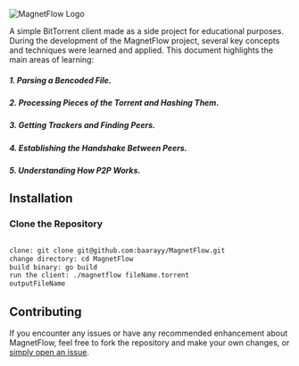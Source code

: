![MagnetFlow Logo](https://i.ibb.co/JnGbN6H/Untitled-design.jpg)

A simple BitTorrent client made as a side project for educational purposes.
During the development of the MagnetFlow project, several key concepts and techniques were learned and applied. This document highlights the main areas of learning:

##### 1. Parsing a Bencoded File.

##### 2. Processing Pieces of the Torrent and Hashing Them.

##### 3. Getting Trackers and Finding Peers.

##### 4. Establishing the Handshake Between Peers.

##### 5. Understanding How P2P Works.

## Installation

### Clone the Repository

```bash

clone: git clone git@github.com:baarayy/MagnetFlow.git
change directory: cd MagnetFlow
build binary: go build
run the client: ./magnetflow fileName.torrent
outputFileName
```

## Contributing

If you encounter any issues or have any recommended enhancement about MagnetFlow,
feel free to fork the repository and make your own changes, or [simply open an issue](https://github.com/baarayy/MagnetFlow/issues).
